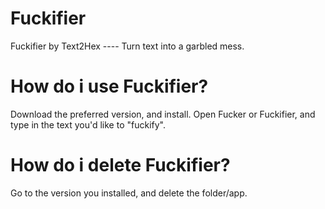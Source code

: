 # Fuckifier
Fuckifier by Text2Hex ---- Turn text into a garbled mess.


# How do i use Fuckifier?
Download the preferred version, and install. Open Fucker or Fuckifier, and type in the text you'd like to "fuckify".

# How do i delete Fuckifier?
Go to the version you installed, and delete the folder/app.
